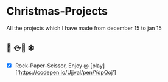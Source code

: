 # Christmas-Projects 
All the projects which I have made from december 15 to jan 15
## :christmas_tree: :snowman::santa: :snowflake:

- [x] Rock-Paper-Scissor, Enjoy @ [play]['https://codepen.io/Ujjval/pen/YdpQoj']
